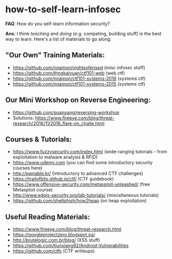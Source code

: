 # how-to-self-learn-infosec

**FAQ**: How do you self-learn information security?

**Ans**: I think *teaching* and *doing* (e.g. competing, building stuff) is the best way to learn. Here's a list of materials to go along:


## "Our Own" Training Materials:

- https://github.com/nnamon/nightsoferised (misc infosec stuff)
- https://github.com/thngkaiyuan/ctf101-web (web ctf)
- https://github.com/nnamon/ctf101-systems-2016 (systems ctf)
- https://github.com/nnamon/ctf101-systems-2015 (systems ctf)

## Our Mini Workshop on Reverse Engineering:

- https://github.com/quanyang/reversing-workshop
- Solutions: https://www.fireeye.com/blog/threat-research/2016/11/2016_flare-on_challe.html

## Courses & Tutorials:

- https://www.fuzzysecurity.com/index.html (wide-ranging tutorials - from exploitation to malware analysis & RFID)
- https://www.udemy.com (you can find some introductory security courses here)
- http://pwnable.kr/ (introductory to advanced CTF challenges)
- https://trailofbits.github.io/ctf/ (CTF guidebook)
- https://www.offensive-security.com/metasploit-unleashed/ (free Metasploit course)
- http://www.edgis-security.org/lab-tutorials/ (miscellaneous tutorials)
- https://github.com/shellphish/how2heap (on heap exploitation)

## Useful Reading Materials:

- https://www.fireeye.com/blog/threat-research.html
- https://googleprojectzero.blogspot.sg/
- http://brutelogic.com.br/blog/ (XSS stuff)
- https://github.com/tjunxiang92/Android-Vulnerabilities
- https://github.com/ctfs (CTF writeups)
